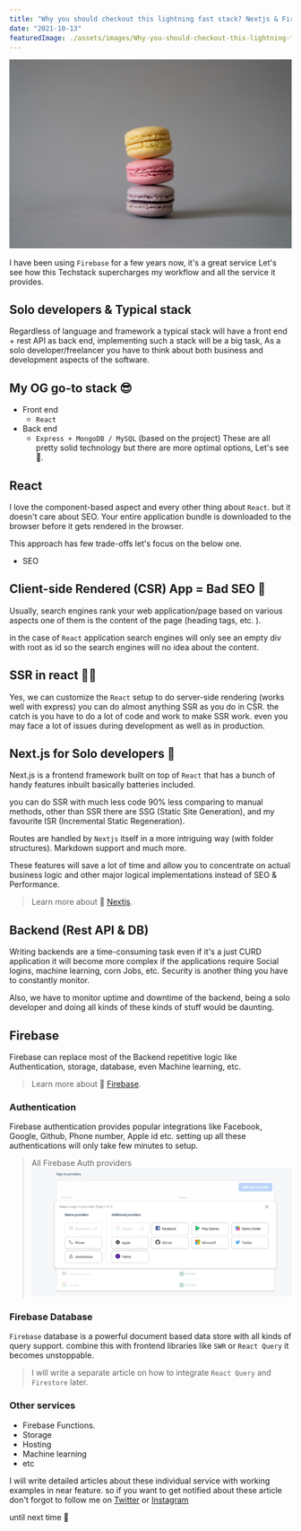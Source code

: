 ```yaml
---
title: "Why you should checkout this lightning fast stack? Nextjs & Firebase."
date: "2021-10-13"
featuredImage: ./assets/images/Why-you-should-checkout-this-lightning-fast-stack-nextjs-firebase/cover.jpg
---
```


![Nextjs + Firebase lightning fast stack](./assets/images/Why-you-should-checkout-this-lightning-fast-stack-nextjs-firebase/cover.jpg)

I have been using `Firebase` for a few years now, it's a great service Let's see how this Techstack supercharges my workflow and all the service it provides.

## Solo developers & Typical stack

Regardless of language and framework a typical stack will have a front end + rest API as back end,
implementing such a stack will be a big task, As a solo developer/freelancer you have to think about both business and development aspects of the software.

## My OG go-to stack 😎

- Front end
  - `React`
- Back end
  - `Express + MongoDB / MySQL` (based on the project)
These are all pretty solid technology but there are more optimal options, Let's see 👀.

## React 

I love the component-based aspect and every other thing about `React`. but it doesn't care about SEO. Your entire application bundle is downloaded to the browser before it gets rendered in the browser.

This approach has few trade-offs let's focus on the below one.

- SEO

## Client-side Rendered (CSR) App = Bad SEO 🔎

Usually, search engines rank your web application/page based on various aspects one of them is the content of the page (heading tags, etc. ).

in the case of `React` application search engines will only see an empty div with root as id so the search engines will no idea about the content.

## SSR in react 🏋️‍♀️

Yes, we can customize the `React` setup to do server-side rendering (works well with express) you can do almost anything SSR as you do in CSR. the catch is you have to do a lot of code and work to make SSR work. even you may face a lot of issues during development as well as in production.

## Next.js for Solo developers 🚀

Next.js is a frontend framework built on top of `React` that has a bunch of handy features inbuilt basically batteries included.

you can do SSR with much less code 90% less comparing to manual methods,  other than SSR there are SSG (Static Site Generation), and my favourite ISR (Incremental Static Regeneration).

Routes are handled by `Nextjs` itself in a more intriguing way (with folder structures). Markdown support and much more.

These features will save a lot of time and allow you to concentrate on actual business logic and other major logical implementations instead of SEO & Performance.

> Learn more about 🔗 [Nextjs](https://nextjs.org/).

## Backend (Rest API & DB)

Writing backends are a time-consuming task even if it's a just CURD application it will become more complex if the applications require Social logins, machine learning, corn Jobs, etc. Security is another thing you have to constantly monitor.  

Also, we have to monitor uptime and downtime of the backend, being a solo developer and doing all kinds of these kinds of stuff would be daunting.

## Firebase

Firebase can replace most of the Backend repetitive logic like Authentication, storage, database, even  Machine learning, etc.

>Learn more about 🔗 [Firebase](https://firebase.google.com/).

### Authentication

Firebase authentication provides popular integrations like Facebook, Google, Github, Phone number, Apple id etc. setting up all these authentications will only take few minutes to setup.

> All Firebase Auth providers
> ![Firebase auth providers](./assets/images/Why-you-should-checkout-this-lightning-fast-stack-nextjs-firebase/providers.png)

### Firebase Database

`Firebase` database is a powerful document based data store with all kinds of query support. combine this with frontend libraries like `SWR` or `React Query` it becomes unstoppable.
> I will write a separate article on how to integrate `React Query` and `Firestore` later.

### Other services

- Firebase Functions.
- Storage
- Hosting
- Machine learning
- etc

I will write detailed articles about these individual service with working examples in near feature. so if you want to get notified about these article don't forgot to follow me on [Twitter](https://twitter.com/rajakumar_dev) or  [Instagram](https://www.instagram.com/rajakumar.me/)

until next time 🖖

